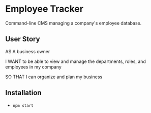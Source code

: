# Employee Tracker
Command-line CMS managing a company's employee database.

## User Story
AS A business owner

I WANT to be able to view and manage the departments, roles, and employees in my company

SO THAT I can organize and plan my business

## Installation
  - ``npm start``

